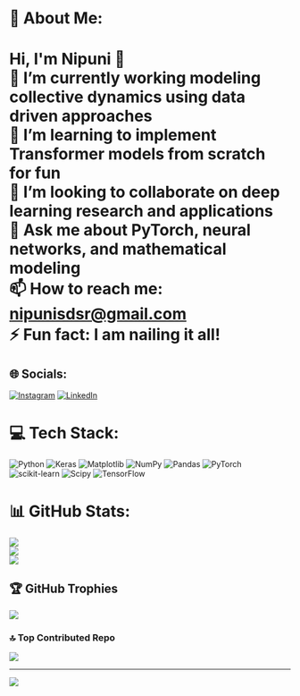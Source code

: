 # 💫 About Me:
# Hi, I'm Nipuni 👋<br>🔭 I’m currently working modeling collective dynamics using data driven approaches <br>🌱 I’m learning to implement Transformer models from scratch  for fun<br>👯 I’m looking to collaborate on deep learning research and applications  <br>💬 Ask me about PyTorch, neural networks, and mathematical modeling  <br>📫 How to reach me: nipunisdsr@gmail.com<br>⚡ Fun fact: I am nailing it all!


## 🌐 Socials:
[![Instagram](https://img.shields.io/badge/Instagram-%23E4405F.svg?logo=Instagram&logoColor=white)](https://instagram.com/https://www.instagram.com/i_am_nipuni_s/) [![LinkedIn](https://img.shields.io/badge/LinkedIn-%230077B5.svg?logo=linkedin&logoColor=white)](https://linkedin.com/in/https://www.linkedin.com/in/nipunisdsr/) 

# 💻 Tech Stack:
![Python](https://img.shields.io/badge/python-3670A0?style=for-the-badge&logo=python&logoColor=ffdd54) ![Keras](https://img.shields.io/badge/Keras-%23D00000.svg?style=for-the-badge&logo=Keras&logoColor=white) ![Matplotlib](https://img.shields.io/badge/Matplotlib-%23ffffff.svg?style=for-the-badge&logo=Matplotlib&logoColor=black) ![NumPy](https://img.shields.io/badge/numpy-%23013243.svg?style=for-the-badge&logo=numpy&logoColor=white) ![Pandas](https://img.shields.io/badge/pandas-%23150458.svg?style=for-the-badge&logo=pandas&logoColor=white) ![PyTorch](https://img.shields.io/badge/PyTorch-%23EE4C2C.svg?style=for-the-badge&logo=PyTorch&logoColor=white) ![scikit-learn](https://img.shields.io/badge/scikit--learn-%23F7931E.svg?style=for-the-badge&logo=scikit-learn&logoColor=white) ![Scipy](https://img.shields.io/badge/SciPy-%230C55A5.svg?style=for-the-badge&logo=scipy&logoColor=%white) ![TensorFlow](https://img.shields.io/badge/TensorFlow-%23FF6F00.svg?style=for-the-badge&logo=TensorFlow&logoColor=white)
# 📊 GitHub Stats:
![](https://github-readme-stats.vercel.app/api?username=NipuniSenani&theme=dark&hide_border=false&include_all_commits=true&count_private=true)<br/>
![](https://github-readme-streak-stats.herokuapp.com/?user=NipuniSenani&theme=dark&hide_border=false)<br/>
![](https://github-readme-stats.vercel.app/api/top-langs/?username=NipuniSenani&theme=dark&hide_border=false&include_all_commits=true&count_private=true&layout=compact)

## 🏆 GitHub Trophies
![](https://github-profile-trophy.vercel.app/?username=NipuniSenani&theme=radical&no-frame=false&no-bg=true&margin-w=4)

### 🔝 Top Contributed Repo
![](https://github-contributor-stats.vercel.app/api?username=NipuniSenani&limit=5&theme=dark&combine_all_yearly_contributions=true)

---
[![](https://visitcount.itsvg.in/api?id=NipuniSenani&icon=0&color=0)](https://visitcount.itsvg.in)

<!-- Proudly created with GPRM ( https://gprm.itsvg.in ) -->
